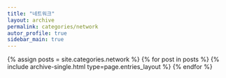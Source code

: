 ```yaml
---
title: "네트워크"
layout: archive
permalink: categories/network
autor_profile: true
sidebar_main: true
---
```


{% assign posts = site.categories.network %}
{% for post in posts %} {% include archive-single.html type=page.entries_layout %} {% endfor %}
